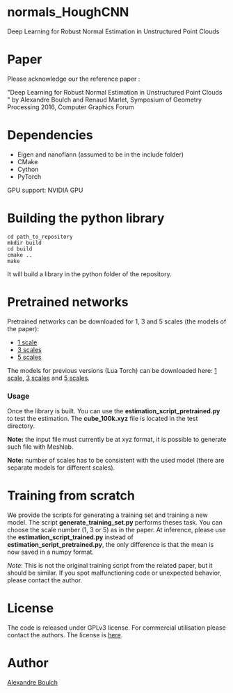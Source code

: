 # normals_HoughCNN
Deep Learning for Robust Normal Estimation in Unstructured Point Clouds

# Paper

Please acknowledge our the reference paper :

"Deep Learning for Robust Normal Estimation in Unstructured Point Clouds " by Alexandre Boulch and Renaud Marlet, Symposium of Geometry Processing 2016, Computer Graphics Forum

# Dependencies

- Eigen and nanoflann (assumed to be in the include folder)
- CMake
- Cython
- PyTorch

GPU support: NVIDIA GPU



# Building the python library

    cd path_to_repository
    mkdir build
    cd build
    cmake ..
    make

It will build a library in the python folder of the repository.

# Pretrained networks

Pretrained networks can be downloaded for 1, 3 and 5 scales (the models of the paper):
* [1 scale](https://drive.google.com/open?id=0B6IogDVqG75WTWQ3cVZOdHBPTDA)
* [3 scales](https://drive.google.com/open?id=0B6IogDVqG75WclV4czgtVDBoNkE)
* [5 scales](https://drive.google.com/open?id=0B6IogDVqG75WMVltdDYybS1VNGM)

The models for previous versions (Lua Torch) can be downloaded here: [1 scale](https://drive.google.com/open?id=0B6IogDVqG75WOFlQNVVtc1lfNW8), [3 scales](https://drive.google.com/open?id=0B6IogDVqG75WR2Z4NlJhclIzTjA) and [5 scales](https://drive.google.com/open?id=0B6IogDVqG75WMVltdDYybS1VNGM).

### Usage

Once the library is built. You can use the **estimation_script_pretrained.py** to test the estimation.
The **cube_100k.xyz** file is located in the test directory.

**Note:** the input file must currently be at xyz format, it is possible to generate such file with Meshlab.

**Note:** number of scales has to be consistent with the used model (there are separate models for different scales).

# Training from scratch

We provide the scripts for generating a training set and training a new model.
The script **generate_training_set.py** performs theses task.
You can choose the scale number (1, 3 or 5) as in the paper.
At inference, please use the **estimation_script_trained.py** instead of **estimation_script_pretrained.py**, the only difference is that the mean is now saved in a numpy format.

*Note*: This is not the original training script from the related paper, but it should be similar. If you spot malfunctioning code or unexpected behavior, please contact the author.

# License

The code is released under GPLv3 license. For commercial utilisation please contact the authors.
The license is [here](LICENSE.md).

# Author

[Alexandre Boulch](https://sites.google.com/view/boulch)
